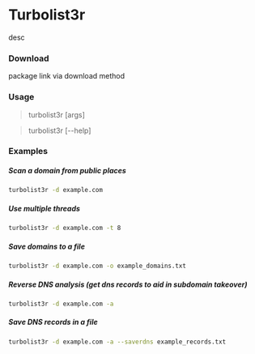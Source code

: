 # Turbolist3r
desc

### Download
package link via download method

### Usage  
> turbolist3r [args]
  
> turbolist3r [--help]  
  
### Examples   
##### Scan a domain from public places
```bash
turbolist3r -d example.com
```

##### Use multiple threads
```bash
turbolist3r -d example.com -t 8  
```

##### Save domains to a file 
```bash
turbolist3r -d example.com -o example_domains.txt
```

##### Reverse DNS analysis (get dns records to aid in subdomain takeover)
```bash
turbolist3r -d example.com -a
```

##### Save DNS records in a file
```bash
turbolist3r -d example.com -a --saverdns example_records.txt
```
